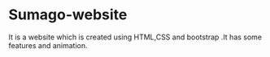 # Sumago-website
It is a website which is created using HTML,CSS and bootstrap .It has some features and animation.
